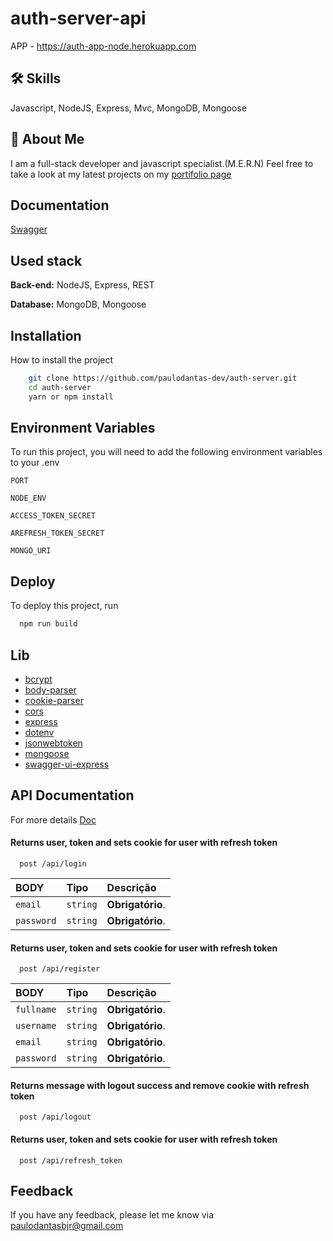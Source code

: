 # auth-server-api

APP - https://auth-app-node.herokuapp.com

## 🛠 Skills

Javascript, NodeJS, Express, Mvc, MongoDB, Mongoose

## 🚀 About Me

I am a full-stack developer and javascript specialist.(M.E.R.N)
Feel free to take a look at my latest projects on my [portifolio page](https://portfolio-paulodantas-dev.vercel.app/)

## Documentation

[Swagger](https://auth-app-node.herokuapp.com/api/doc/)

## Used stack

**Back-end:** NodeJS, Express, REST

**Database:** MongoDB, Mongoose

## Installation

How to install the project

```bash
    git clone https://github.com/paulodantas-dev/auth-server.git
    cd auth-server
    yarn or npm install
```

## Environment Variables

To run this project, you will need to add the following environment variables to your .env

`PORT`

`NODE_ENV`

`ACCESS_TOKEN_SECRET`

`AREFRESH_TOKEN_SECRET`

`MONGO_URI`

## Deploy

To deploy this project, run

```bash
  npm run build
```

## Lib

- [bcrypt](https://github.com/kelektiv/node.bcrypt.js#readme)
- [body-parser](https://github.com/expressjs/body-parser#readme)
- [cookie-parser](https://github.com/expressjs/cookie-parser#readme)
- [cors](https://github.com/expressjs/cors#readme)
- [express](http://expressjs.com/)
- [dotenv](https://github.com/motdotla/dotenv#readme)
- [jsonwebtoken](https://github.com/auth0/node-jsonwebtoken#readme)
- [mongoose](https://mongoosejs.com/)
- [swagger-ui-express](https://github.com/scottie1984/swagger-ui-express)

## API Documentation

For more details [Doc](https://auth-app-node.herokuapp.com/api/doc/)

#### Returns user, token and sets cookie for user with refresh token

```http
  post /api/login
```

| BODY       | Tipo     | Descrição        |
| :--------- | :------- | :--------------- |
| `email`    | `string` | **Obrigatório**. |
| `password` | `string` | **Obrigatório**. |

#### Returns user, token and sets cookie for user with refresh token

```http
  post /api/register
```

| BODY       | Tipo     | Descrição        |
| :--------- | :------- | :--------------- |
| `fullname` | `string` | **Obrigatório**. |
| `username` | `string` | **Obrigatório**. |
| `email`    | `string` | **Obrigatório**. |
| `password` | `string` | **Obrigatório**. |

#### Returns message with logout success and remove cookie with refresh token

```http
  post /api/logout
```

#### Returns user, token and sets cookie for user with refresh token

```http
  post /api/refresh_token
```

## Feedback

If you have any feedback, please let me know via paulodantasbjr@gmail.com
